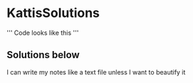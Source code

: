 # KattisSolutions
 
''' Code looks like this '''
## Solutions below

I can write my notes like a text file unless I want to beautify it
